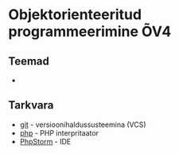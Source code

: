 # Objektorienteeritud programmeerimine ÕV4
## Teemad
* 

## Tarkvara
* [git](https://git-scm.com/download/win) - versioonihaldussusteemina (VCS)
* [php](https://www.php.net/) - PHP interpritaator
* [PhpStorm](https://www.jetbrains.com/phpstorm/?fromMenu) - IDE